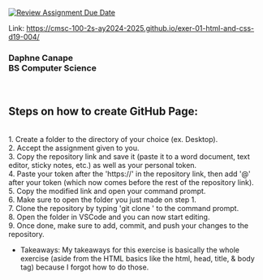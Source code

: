 [![Review Assignment Due Date](https://classroom.github.com/assets/deadline-readme-button-22041afd0340ce965d47ae6ef1cefeee28c7c493a6346c4f15d667ab976d596c.svg)](https://classroom.github.com/a/khVSkjrs)

Link: https://cmsc-100-2s-ay2024-2025.github.io/exer-01-html-and-css-d19-004/ <br>

<h3>Daphne Canape <br>
BS Computer Science </h3> <br>
<h2>Steps on how to create GitHub Page:</h2>
<br>
1. Create a folder to the directory of your choice (ex. Desktop).<br>
2. Accept the assignment given to you.<br>
3. Copy the repository link and save it (paste it to a word document, text editor, sticky notes, etc.) as well as your personal token.<br>
4. Paste your token after the 'https://' in the repository link, then add '@' after your token (which now comes before the rest of the repository link). <br>
5. Copy the modified link and open your command prompt.<br>
6. Make sure to open the folder you just made on step 1.<br>
7. Clone the repository by typing 'git clone <modified link>' to the command prompt.<br>
8. Open the folder in VSCode and you can now start editing.<br>
9. Once done, make sure to add, commit, and push your changes to the repository.<br>


- Takeaways: My takeaways for this exercise is basically the whole exercise (aside from the HTML basics like the html, head, title, & body tag) because I forgot how to do those.